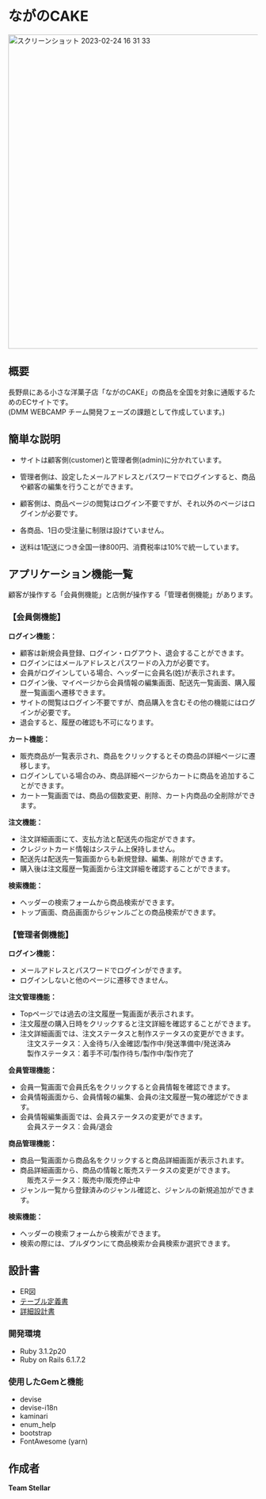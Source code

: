 # ながのCAKE
<img width="635" alt="スクリーンショット 2023-02-24 16 31 33" src="https://user-images.githubusercontent.com/121223610/221118772-1848293e-729e-464c-9f9a-920091552965.png">


## 概要
長野県にある小さな洋菓子店「ながのCAKE」の商品を全国を対象に通販するためのECサイトです。<br>
(DMM WEBCAMP チーム開発フェーズの課題として作成しています。)

## 簡単な説明
+ サイトは顧客側(customer)と管理者側(admin)に分かれています。
+ 管理者側は、設定したメールアドレスとパスワードでログインすると、商品や顧客の編集を行うことができます。
+ 顧客側は、商品ページの閲覧はログイン不要ですが、それ以外のページはログインが必要です。

+ 各商品、1日の受注量に制限は設けていません。
+ 送料は1配送につき全国一律800円、消費税率は10%で統一しています。

## アプリケーション機能一覧
顧客が操作する「会員側機能」と店側が操作する「管理者側機能」があります。

### 【会員側機能】

**ログイン機能：**
+ 顧客は新規会員登録、ログイン・ログアウト、退会することができます。
+ ログインにはメールアドレスとパスワードの入力が必要です。
+ 会員がログインしている場合、ヘッダーに会員名(姓)が表示されます。
+ ログイン後、マイページから会員情報の編集画面、配送先一覧画面、購入履歴一覧画面へ遷移できます。
+ サイトの閲覧はログイン不要ですが、商品購入を含むその他の機能にはログインが必要です。
+ 退会すると、履歴の確認も不可になります。

**カート機能：**
+ 販売商品が一覧表示され、商品をクリックするとその商品の詳細ページに遷移します。
+ ログインしている場合のみ、商品詳細ページからカートに商品を追加することができます。
+ カート一覧画面では、商品の個数変更、削除、カート内商品の全削除ができます。

**注文機能：**
+ 注文詳細画面にて、支払方法と配送先の指定ができます。
+ クレジットカード情報はシステム上保持しません。
+ 配送先は配送先一覧画面からも新規登録、編集、削除ができます。
+ 購入後は注文履歴一覧画面から注文詳細を確認することができます。

**検索機能：**
+ ヘッダーの検索フォームから商品検索ができます。
+ トップ画面、商品画面からジャンルごとの商品検索ができます。

### 【管理者側機能】

**ログイン機能：**
+ メールアドレスとパスワードでログインができます。
+ ログインしないと他のページに遷移できません。

**注文管理機能：**
+ Topページでは過去の注文履歴一覧画面が表示されます。
+ 注文履歴の購入日時をクリックすると注文詳細を確認することができます。
+ 注文詳細画面では、注文ステータスと制作ステータスの変更ができます。<br>
　注文ステータス：入金待ち/入金確認/製作中/発送準備中/発送済み<br>
　製作ステータス：着手不可/製作待ち/製作中/製作完了

**会員管理機能：**
+ 会員一覧画面で会員氏名をクリックすると会員情報を確認できます。
+ 会員情報画面から、会員情報の編集、会員の注文履歴一覧の確認ができます。
+ 会員情報編集画面では、会員ステータスの変更ができます。<br>
　会員ステータス：会員/退会

**商品管理機能：**
+ 商品一覧画面から商品名をクリックすると商品詳細画面が表示されます。
+ 商品詳細画面から、商品の情報と販売ステータスの変更ができます。<br>
　販売ステータス：販売中/販売停止中
+ ジャンル一覧から登録済みのジャンル確認と、ジャンルの新規追加ができます。

**検索機能：**
+ ヘッダーの検索フォームから検索ができます。
+ 検索の際には、プルダウンにて商品検索か会員検索か選択できます。

## 設計書
+ ER図
+ [テーブル定義書](https://github.com/K-Stellar/nagano_cake/files/10822001/default.pdf)
+ [詳細設計書](https://github.com/K-Stellar/nagano_cake/files/10821973/default.pdf)


### 開発環境
+ Ruby 3.1.2p20
+ Ruby on Rails 6.1.7.2

### 使用したGemと機能
+ devise
+ devise-i18n
+ kaminari
+ enum_help
+ bootstrap
+ FontAwesome (yarn)

## 作成者
**Team Stellar**

